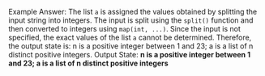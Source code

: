 Example Answer:
The list `a` is assigned the values obtained by splitting the input string into integers. The input is split using the `split()` function and then converted to integers using `map(int, ...)`. Since the input is not specified, the exact values of the list `a` cannot be determined. Therefore, the output state is: n is a positive integer between 1 and 23; a is a list of n distinct positive integers.
Output State: **n is a positive integer between 1 and 23; a is a list of n distinct positive integers**